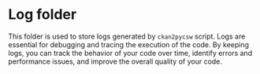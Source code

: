 # Log folder
This folder is used to store logs generated by `ckan2pycsw` script. Logs are essential for debugging and tracing the execution of the code. By keeping logs, you can track the behavior of your code over time, identify errors and performance issues, and improve the overall quality of your code.